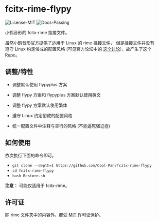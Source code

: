 # fcitx-rime-flypy

![License-MIT](https://img.shields.io/badge/License-MIT-blue.svg)
![Docs-Passing](https://img.shields.io/badge/Docs-Passing-green.svg)

小鹤音形的 fcitx-rime 挂接文件。

虽然小鹤音形官方提供了适用于 Linux 的 rime 挂接文件，
但是挂接文件并没有遵守 Linux 约定俗成的配置风格
(可见官方论坛中的 [这个讨论](https://flypy.com/bbs/forum.php?mod=viewthread&tid=400&extra=page%3D1))，故产生了这个 Repo。

## 调整/特性

+ 调整默认使用 flypyplus 方案
+ 调整 flypy 方案和 flypyplus 方案默认使用英文
+ 调整 flypy 方案默认使用繁体

+ 遵守 Linux 约定俗成的配置风格
+ 统一配置文件中注释与空行的风格 (不能逼死强迫症)

## 如何使用

依次执行下面的命令即可。

+ ``git clone --depth=1 https://github.com/Cool-Pan/fcitx-rime-flypy``
+ ``cd fcitx-rime-flypy``
+ ``bash Restore.sh``

**注意：**
可能仅适用于 fcitx-rime。

## 许可证

除 rime 文件夹中的内容外，都受 [MIT](LICENSE) 许可证保护。
